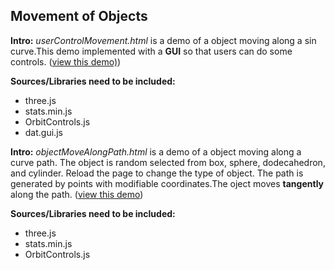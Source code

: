 Movement of Objects
-----
**Intro:**  *userControlMovement.html* is a demo of a object moving along a sin curve.This demo implemented with a **GUI** so that users can do some controls. ([view this demo)](https://yiic.github.io/my-three.js-projects/objectMovement/userControlMovement.html))

**Sources/Libraries need to be included:**
- three.js
- stats.min.js
- OrbitControls.js
- dat.gui.js


**Intro:**  *objectMoveAlongPath.html* is a demo of a object moving along a curve path. The object is random selected from box, sphere, dodecahedron, and cylinder. Reload the page to change the type of object. The path is generated by points with modifiable coordinates.The oject moves **tangently** along the path. ([view this demo](https://yiic.github.io/my-three.js-projects/objectMovement/objectMoveAlongPath.html))

**Sources/Libraries need to be included:**
- three.js
- stats.min.js
- OrbitControls.js
